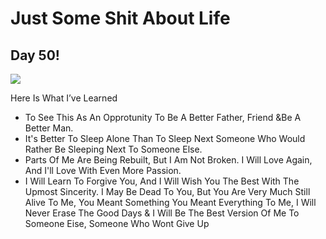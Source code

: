 # Just Some Shit About Life

## Day 50!

![](9310102A-588A-4956-8F11-52BF88C77F12-1.jpeg)

Here Is What I’ve Learned

- To See This As An Opprotunity To Be A Better Father, Friend &Be A Better Man.
- It's Better To Sleep Alone Than To Sleep Next Someone Who Would Rather Be Sleeping Next To Someone Else.
- Parts Of Me Are Being Rebuilt, But I Am Not Broken. I Will Love Again, And I'll Love With Even More Passion.
- I Will Learn To Forgive You, And I Will Wish You The Best With The Upmost Sincerity. I May Be Dead To You, But You Are Very Much Still Alive To Me, You Meant Something You Meant Everything To Me, I Will Never Erase The Good Days & I Will Be The Best Version Of Me To Someone Eise, Someone Who Wont Give Up
